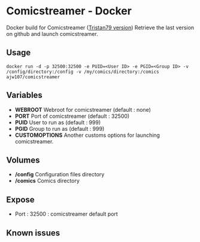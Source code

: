 # Comicstreamer - Docker

Docker build for Comicstreamer ([Tristan79 version](https://github.com/Tristan79/ComicStreamer))
Retrieve the last version on github and launch comicstreamer.

## Usage

`docker run -d -p 32500:32500 -e PUID=<User ID> -e PGID=<Group ID> -v /config/directory:/config -v /my/comics/directory:/comics ajw107/comicstreamer`

## Variables
+ __WEBROOT__
Webroot for comicstreamer (default : none)
+ __PORT__
Port of comicstreamer (default : 32500)
+ __PUID__
User to run as (default : 999)
+ __PGID__
Group to run as (default : 999)
+ __CUSTOMOPTIONS__
Another customs options for launching comicstreamer.

## Volumes
+ __/config__
Configuration files directory
+ __/comics__
Comics directory

## Expose
+ Port : 32500 : comicstreamer default port

## Known issues
